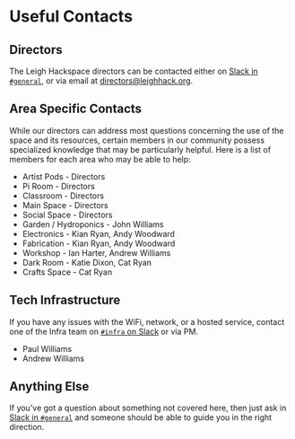 # Useful Contacts

## Directors

The Leigh Hackspace directors can be contacted either on [Slack in `#general`](https://leighhack.slack.com/archives/C0A9Y6H26), or via email at [directors@leighhack.org](mailto:directors@leighhack.org).

## Area Specific Contacts

While our directors can address most questions concerning the use of the space and its resources, certain members in our community possess specialized knowledge that may be particularly helpful. Here is a list of members for each area who may be able to help:

* Artist Pods - Directors
* Pi Room - Directors
* Classroom - Directors
* Main Space - Directors
* Social Space - Directors
* Garden / Hydroponics - John Williams
* Electronics - Kian Ryan, Andy Woodward
* Fabrication - Kian Ryan, Andy Woodward
* Workshop - Ian Harter, Andrew Williams
* Dark Room - Katie Dixon, Cat Ryan
* Crafts Space - Cat Ryan

## Tech Infrastructure

If you have any issues with the WiFi, network, or a hosted service, contact one of the Infra team on [`#infra` on Slack](https://leighhack.slack.com/archives/C051CNT80BD) or via PM.

* Paul Williams
* Andrew Williams

## Anything Else

If you've got a question about something not covered here, then just ask in [Slack in `#general`](https://leighhack.slack.com/archives/C0A9Y6H26) and someone should be able to guide you in the right direction.